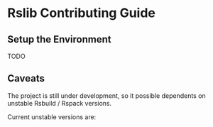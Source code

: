 # Rslib Contributing Guide

## Setup the Environment

TODO

## Caveats

The project is still under development, so it possible dependents on unstable Rsbuild / Rspack versions.

Current unstable versions are:

<!-- | Package      | Version                                                 | Link                                                      |
| ------------ | ------------------------------------------------------- | --------------------------------------------------------- |
| @rspack/core | @rspack/core-canary@1.0.0-canary-0b368b6-20240704171208 | [PR](https://github.com/webpack/webpack/pull/11751/files) | -->
